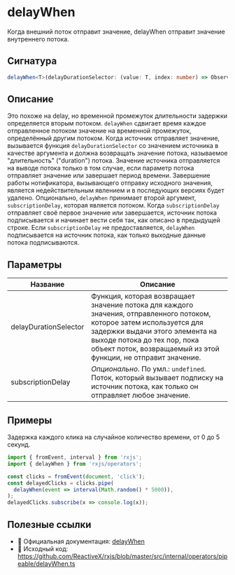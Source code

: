 # delayWhen

Когда внешний поток отправит значение, delayWhen отправит значение внутреннего потока.

## Сигнатура

```typescript
delayWhen<T>(delayDurationSelector: (value: T, index: number) => Observable<any>, subscriptionDelay?: Observable<any>): MonoTypeOperatorFunction<T>
```

## Описание

Это похоже на delay, но временной промежуток длительности задержки определяется вторым потоком.
`delayWhen` сдвигает время каждое отправленное потоком значение на временной промежуток, определённый другим потоком. Когда источник отправляет значение, вызывается функция `delayDurationSelector` со значением источника в качестве аргумента и должна возвращать значение потока, называемое "длительность" ("duration") потока. Значение источника отправляется на выводе потока только в том случае, если параметр потока отправляет значение или завершает период времени. Завершение работы нотификатора, вызывающего отправку исходного значения, является недействительным явлением и в последующих версиях будет удалено.
Опционально, `delayWhen` принимает второй аргумент, `subscriptionDelay`, которая является потоком. Когда `subscriptionDelay` отправляет своё первое значение или завершается, источник потока подписывается и начинает вести себя так, как описано в предыдущей строке. Если `subscriptionDelay` не предоставляется, `delayWhen` подписывается на источник потока, как только выходные данные потока подписываются.

## Параметры

| Название | Описание |
|-|-|
| delayDurationSelector | Функция, которая возвращает значение потока для каждого значения, отправленного потоком, которое затем используется для задержки выдачи этого элемента на выходе потока до тех пор, пока объект поток, возвращаемый из этой функции, не отправит значение. |
| subscriptionDelay | *Опционально*. По умл.: `undefined`.<br> Поток, который вызывает подписку на источник потока, как только он отправляет любое значение. |

## Примеры

Задержка каждого клика на случайное количество времени, от 0 до 5 секунд.

```typescript
import { fromEvent, interval } from 'rxjs';
import { delayWhen } from 'rxjs/operators';

const clicks = fromEvent(document, 'click');
const delayedClicks = clicks.pipe(
  delayWhen(event => interval(Math.random() * 5000)),
);
delayedClicks.subscribe(x => console.log(x));
```

## Полезные ссылки

- 📰 Официальная документация: [delayWhen](https://rxjs.dev/api/operators/delayWhen)
- 📁 Исходный код: https://github.com/ReactiveX/rxjs/blob/master/src/internal/operators/pipeable/delayWhen.ts
